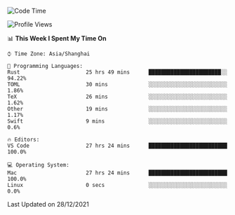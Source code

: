 <!--START_SECTION:waka-->
![Code Time](http://img.shields.io/badge/Code%20Time-868%20hrs%2024%20mins-blue)

![Profile Views](http://img.shields.io/badge/Profile%20Views-11-blue)

📊 **This Week I Spent My Time On** 

```text
⌚︎ Time Zone: Asia/Shanghai

💬 Programming Languages: 
Rust                     25 hrs 49 mins      ███████████████████████░░   94.22% 
TOML                     30 mins             ░░░░░░░░░░░░░░░░░░░░░░░░░   1.86% 
TeX                      26 mins             ░░░░░░░░░░░░░░░░░░░░░░░░░   1.62% 
Other                    19 mins             ░░░░░░░░░░░░░░░░░░░░░░░░░   1.17% 
Swift                    9 mins              ░░░░░░░░░░░░░░░░░░░░░░░░░   0.6%

🔥 Editors: 
VS Code                  27 hrs 24 mins      █████████████████████████   100.0%

💻 Operating System: 
Mac                      27 hrs 24 mins      █████████████████████████   100.0% 
Linux                    0 secs              ░░░░░░░░░░░░░░░░░░░░░░░░░   0.0%

```


 Last Updated on 28/12/2021
<!--END_SECTION:waka-->
